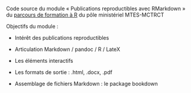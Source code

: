 Code source du module « Publications reproductibles avec RMarkdown » du [parcours de formation à R](https://mtes-mct.github.io/parcours-r/) du pôle ministériel MTES-MCTRCT

Objectifs du module : 

- Intérêt des publications reproductibles

- Articulation Markdown / pandoc / R / LateX

- Les éléments interactifs

- Les formats de sortie : .html, .docx, .pdf

- Assemblage de fichiers Markdown : le package bookdown

